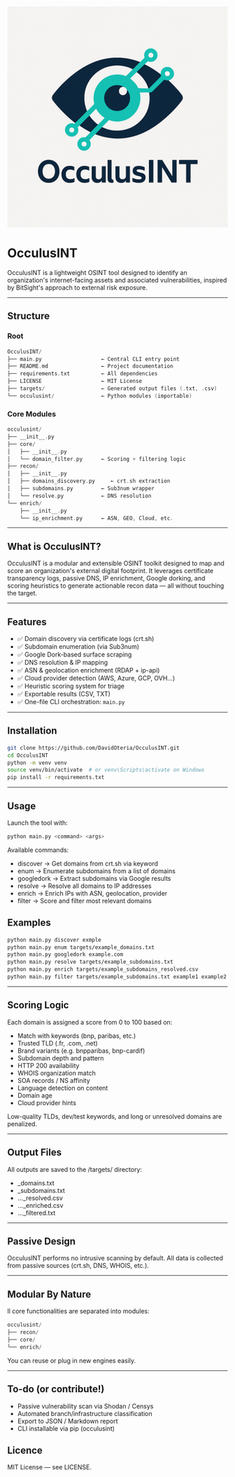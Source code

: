 ![Alt text](assets/logo_mission.png)


# OcculusINT
OcculusINT is a lightweight OSINT tool designed to identify an organization's internet-facing assets and associated vulnerabilities, inspired by BitSight's approach to external risk exposure.

---

## Structure

### Root 
```cpp
OcculusINT/
├── main.py                   ← Central CLI entry point
├── README.md                 ← Project documentation
├── requirements.txt          ← All dependencies
├── LICENSE                   ← MIT License
├── targets/                  ← Generated output files (.txt, .csv)
└── occulusint/               ← Python modules (importable)
```

### Core Modules 
```cpp
occulusint/
├── __init__.py
├── core/
│   ├── __init__.py
│   └── domain_filter.py      ← Scoring + filtering logic
├── recon/
│   ├── __init__.py
│   ├── domains_discovery.py     ← crt.sh extraction
│   ├── subdomains.py         ← Sub3num wrapper
│   └── resolve.py            ← DNS resolution
└── enrich/
    ├── __init__.py
    └── ip_enrichment.py      ← ASN, GEO, Cloud, etc.
```
---

## What is OcculusINT?

OcculusINT is a modular and extensible OSINT toolkit designed to map and score an organization's external digital footprint. It leverages certificate transparency logs, passive DNS, IP enrichment, Google dorking, and scoring heuristics to generate actionable recon data — all without touching the target.

---

## Features

- ✅ Domain discovery via certificate logs (crt.sh)
- ✅ Subdomain enumeration (via Sub3num)
- ✅ Google Dork-based surface scraping
- ✅ DNS resolution & IP mapping
- ✅ ASN & geolocation enrichment (RDAP + ip-api)
- ✅ Cloud provider detection (AWS, Azure, GCP, OVH…)
- ✅ Heuristic scoring system for triage
- ✅ Exportable results (CSV, TXT)
- ✅ One-file CLI orchestration: `main.py`

---

## Installation

```bash
git clone https://github.com/DavidOteria/OcculusINT.git
cd OcculusINT
python -m venv venv
source venv/bin/activate  # or venv\Scripts\activate on Windows
pip install -r requirements.txt
```

--- 

## Usage

Launch the tool with:

```bash
python main.py <command> <args>
```

Available commands:

- discover → Get domains from crt.sh via keyword
- enum → Enumerate subdomains from a list of domains
- googledork → Extract subdomains via Google results
- resolve → Resolve all domains to IP addresses
- enrich → Enrich IPs with ASN, geolocation, provider
- filter → Score and filter most relevant domains

## Examples 

```bash 
python main.py discover exmple
python main.py enum targets/example_domains.txt
python main.py googledork example.com
python main.py resolve targets/example_subdomains.txt
python main.py enrich targets/example_subdomains_resolved.csv
python main.py filter targets/example_subdomains.txt example1 example2 example3
```

---

## Scoring Logic

Each domain is assigned a score from 0 to 100 based on:

- Match with keywords (bnp, paribas, etc.)
- Trusted TLD (.fr, .com, .net)
- Brand variants (e.g. bnpparibas, bnp-cardif)
- Subdomain depth and pattern
- HTTP 200 availability
- WHOIS organization match
- SOA records / NS affinity
- Language detection on content
- Domain age
- Cloud provider hints

Low-quality TLDs, dev/test keywords, and long or unresolved domains are penalized.

---

## Output Files

All outputs are saved to the /targets/ directory:

- <keyword>_domains.txt
- <domain>_subdomains.txt
- ..._resolved.csv
- ..._enriched.csv
- ..._filtered.txt

--- 

## Passive Design 

OcculusINT performs no intrusive scanning by default. All data is collected from passive sources (crt.sh, DNS, WHOIS, etc.).

--- 

## Modular By Nature

ll core functionalities are separated into modules:

```cpp
occulusint/
├── recon/
├── core/
└── enrich/
```

You can reuse or plug in new engines easily.

---

## To-do (or contribute!)

- Passive vulnerability scan via Shodan / Censys
- Automated branch/infrastructure classification
- Export to JSON / Markdown report
- CLI installable via pip (occulusint)

## Licence 
MIT License — see LICENSE.